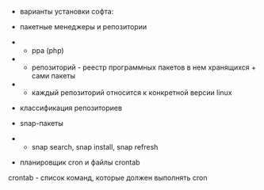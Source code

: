 - варианты установки софта:

- пакетные менеджеры и репозитории

- - ppa (php)

- - репозиторий - реестр программных пакетов в нем хранящихся + сами пакеты

- - каждый репозиторий относится к конкретной версии linux 

- классификация репозиториев

- snap-пакеты

- - snap  search, snap install, snap refresh

- планировщик cron и файлы crontab

crontab - список команд, которые должен выполнять cron



